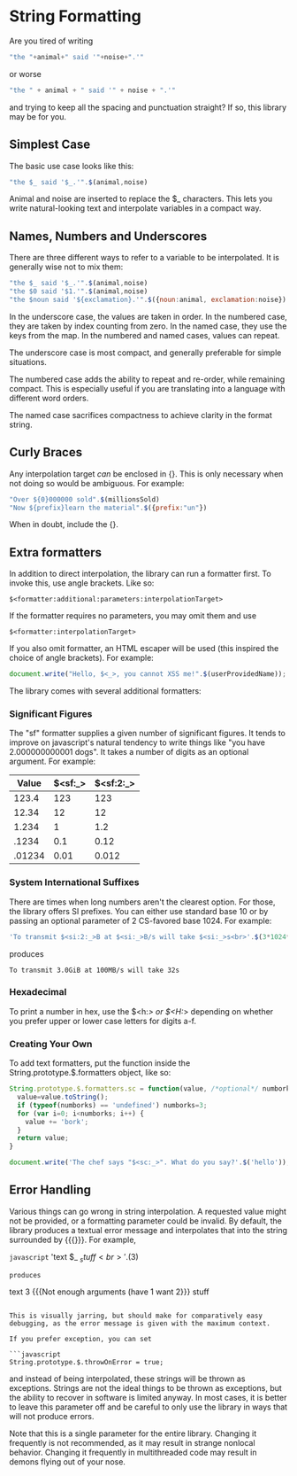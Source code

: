 String Formatting
=================

Are you tired of writing

```javascript
"the "+animal+" said '"+noise+".'"
```

or worse

```javascript
"the " + animal + " said '" + noise + ".'"
```

and trying to keep all the spacing and punctuation straight?  If so, this library may be for you.

## Simplest Case

The basic use case looks like this:

```javascript
"the $_ said '$_.'".$(animal,noise)
```

Animal and noise are inserted to replace the $_ characters.  This lets you write natural-looking text and interpolate variables in a compact way.

## Names, Numbers and Underscores

There are three different ways to refer to a variable to be interpolated.  It is generally wise not to mix them:

```javascript
"the $_ said '$_.'".$(animal,noise)
"the $0 said '$1.'".$(animal,noise)
"the $noun said '${exclamation}.'".$({noun:animal, exclamation:noise})
```

In the underscore case, the values are taken in order.  In the numbered case, they are taken by index counting from zero.  In the named case, they use the keys from the map.  In the numbered and named cases, values can repeat.

The underscore case is most compact, and generally preferable for simple situations.

The numbered case adds the ability to repeat and re-order, while remaining compact.  This is especially useful if you are translating into a language with different word orders.

The named case sacrifices compactness to achieve clarity in the format string.

## Curly Braces

Any interpolation target *can* be enclosed in {}.  This is only necessary when not doing so would be ambiguous.  For example:

```javascript
"Over ${0}000000 sold".$(millionsSold)
"Now ${prefix}learn the material".$({prefix:"un"})
```

When in doubt, include the {}.

## Extra formatters

In addition to direct interpolation, the library can run a formatter first.  To invoke this, use angle brackets.  Like so:

```
$<formatter:additional:parameters:interpolationTarget>
```

If the formatter requires no parameters, you may omit them and use

```
$<formatter:interpolationTarget>
```

If you also omit formatter, an HTML escaper will be used (this inspired the choice of angle brackets).  For example:

```javascript
document.write("Hello, $<_>, you cannot XSS me!".$(userProvidedName));
```

The library comes with several additional formatters:

### Significant Figures

The "sf" formatter supplies a given number of significant figures.  It tends to improve on javascript's natural tendency to write things like "you have 2.000000000001 dogs".  It takes a number of digits as an optional argument.  For example:

|Value|$&lt;sf:_&gt;|$&lt;sf:2:_&gt;|
|-----|-------|---------|
|123.4|123|123|
|12.34|12|12|
|1.234|1|1.2|
|.1234|0.1|0.12|
|.01234|0.01|0.012|

### System International Suffixes

There are times when long numbers aren't the clearest option.  For those, the library offers SI prefixes.  You can either use standard base 10 or by passing an optional parameter of 2 CS-favored base 1024.  For example:
```javascript
'To transmit $<si:2:_>B at $<si:_>B/s will take $<si:_>s<br>'.$(3*1024*1024*1024, 100*1000*1000, 3*1024*1024*1024 / (100*1000*1000))
```
produces
```
To transmit 3.0GiB at 100MB/s will take 32s
```

### Hexadecimal

To print a number in hex, use the $<h:_> or $<H:_> depending on whether you prefer upper or lower case letters for digits a-f.

### Creating Your Own

To add text formatters, put the function inside the String.prototype.$.formatters object, like so:

```javascript
String.prototype.$.formatters.sc = function(value, /*optional*/ numborks) { // Swedish Chef formatter
  value=value.toString();
  if (typeof(numborks) == 'undefined') numborks=3;
  for (var i=0; i<numborks; i++) {
    value += 'bork';
  }
  return value;
}

document.write('The chef says "$<sc:_>". What do you say?'.$('hello'));
```

## Error Handling

Various things can go wrong in string interpolation.  A requested value might not be provided, or a formatting parameter could be invalid.  By default, the library produces a textual error message and interpolates that into the string surrounded by {{{}}}.  For example,

```javascript```
'text $_ $_ stuff <br>'.$(3)
```
produces
```
text 3 {{{Not enough arguments (have 1 want 2}}} stuff
```

This is visually jarring, but should make for comparatively easy debugging, as the error message is given with the maximum context.

If you prefer exception, you can set 

```javascript
String.prototype.$.throwOnError = true;
```

and instead of being interpolated, these strings will be thrown as exceptions.  Strings are not the ideal things to be thrown as exceptions, but the ability to recover in software is limited anyway.  In most cases, it is better to leave this parameter off and be careful to only use the library in ways that will not produce errors.

Note that this is a single parameter for the entire library.  Changing it frequently is not recommended, as it may result in strange nonlocal behavior.  Changing it frequently in multithreaded code may result in demons flying out of your nose.
